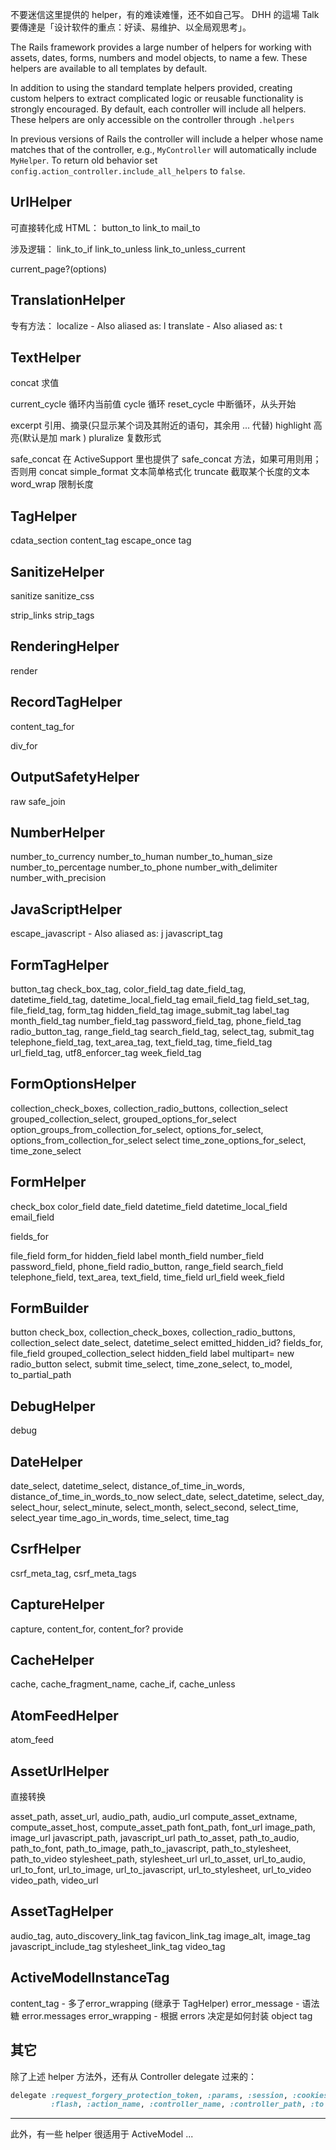 不要迷信这里提供的 helper，有的难读难懂，还不如自己写。
DHH 的這場 Talk 要傳達是「设计软件的重点：好读、易维护、以全局观思考」。

The Rails framework provides a large number of helpers for working with assets, dates, forms, numbers and model objects, to name a few. These helpers are available to all templates by default.

In addition to using the standard template helpers provided, creating custom helpers to extract complicated logic or reusable functionality is strongly encouraged. By default, each controller will include all helpers. These helpers are only accessible on the controller through `.helpers`

In previous versions of Rails the controller will include a helper whose name matches that of the controller, e.g., `MyController` will automatically include `MyHelper`. To return old behavior set `config.action_controller.include_all_helpers` to `false`.

## UrlHelper

可直接转化成 HTML：
button_to
link_to
mail_to

涉及逻辑：
link_to_if
link_to_unless
link_to_unless_current

current_page?(options)

## TranslationHelper

专有方法：
localize - Also aliased as: l
translate - Also aliased as: t

## TextHelper

concat 求值

current_cycle 循环内当前值
cycle 循环
reset_cycle 中断循环，从头开始

excerpt 引用、摘录(只显示某个词及其附近的语句，其余用 ... 代替)
highlight 高亮(默认是加 mark )
pluralize 复数形式

safe_concat 在 ActiveSupport 里也提供了 safe_concat 方法，如果可用则用；否则用 concat
simple_format 文本简单格式化
truncate 截取某个长度的文本
word_wrap 限制长度

## TagHelper
cdata_section
content_tag
escape_once
tag

## SanitizeHelper

sanitize
sanitize_css

strip_links
strip_tags

## RenderingHelper

render

## RecordTagHelper

content_tag_for

div_for

## OutputSafetyHelper

raw
safe_join

## NumberHelper

number_to_currency
number_to_human
number_to_human_size
number_to_percentage
number_to_phone
number_with_delimiter
number_with_precision

## JavaScriptHelper

escape_javascript - Also aliased as: j
javascript_tag

## FormTagHelper

button_tag
check_box_tag, color_field_tag
date_field_tag, datetime_field_tag, datetime_local_field_tag
email_field_tag
field_set_tag, file_field_tag, form_tag
hidden_field_tag
image_submit_tag
label_tag
month_field_tag
number_field_tag
password_field_tag, phone_field_tag
radio_button_tag, range_field_tag
search_field_tag, select_tag, submit_tag
telephone_field_tag, text_area_tag, text_field_tag, time_field_tag
url_field_tag, utf8_enforcer_tag
week_field_tag

## FormOptionsHelper

collection_check_boxes, collection_radio_buttons, collection_select
grouped_collection_select, grouped_options_for_select
option_groups_from_collection_for_select, options_for_select, options_from_collection_for_select
select
time_zone_options_for_select, time_zone_select

## FormHelper

check_box
color_field
date_field
datetime_field
datetime_local_field
email_field

fields_for

file_field
form_for
hidden_field
label
month_field
number_field
password_field, phone_field
radio_button, range_field
search_field
telephone_field, text_area, text_field, time_field
url_field
week_field

## FormBuilder

button
check_box, collection_check_boxes, collection_radio_buttons, collection_select
date_select, datetime_select
emitted_hidden_id?
fields_for, file_field
grouped_collection_select
hidden_field
label
multipart=
new
radio_button
select, submit
time_select, time_zone_select, to_model, to_partial_path

## DebugHelper

debug

## DateHelper

date_select, datetime_select, distance_of_time_in_words, distance_of_time_in_words_to_now
select_date, select_datetime, select_day, select_hour, select_minute, select_month, select_second, select_time, select_year
time_ago_in_words, time_select, time_tag


## CsrfHelper

csrf_meta_tag, csrf_meta_tags

## CaptureHelper

capture, content_for, content_for?
provide

## CacheHelper

cache, cache_fragment_name, cache_if, cache_unless

## AtomFeedHelper

atom_feed

## AssetUrlHelper

直接转换

asset_path, asset_url, audio_path, audio_url
compute_asset_extname, compute_asset_host, compute_asset_path
font_path, font_url
image_path, image_url
javascript_path, javascript_url
path_to_asset, path_to_audio, path_to_font, path_to_image, path_to_javascript, path_to_stylesheet, path_to_video
stylesheet_path, stylesheet_url
url_to_asset, url_to_audio, url_to_font, url_to_image, url_to_javascript, url_to_stylesheet, url_to_video
video_path, video_url

## AssetTagHelper

audio_tag, auto_discovery_link_tag
favicon_link_tag
image_alt, image_tag
javascript_include_tag
stylesheet_link_tag
video_tag

## ActiveModelInstanceTag

content_tag - 多了error_wrapping (继承于 TagHelper)
error_message - 语法糖 error.messages
error_wrapping - 根据 errors 决定是如何封装
object
tag

## 其它

除了上述 helper 方法外，还有从 Controller delegate 过来的：

```ruby
delegate :request_forgery_protection_token, :params, :session, :cookies, :response, :headers,
         :flash, :action_name, :controller_name, :controller_path, :to => :controller
```

----------

此外，有一些 helper 很适用于 ActiveModel ...
